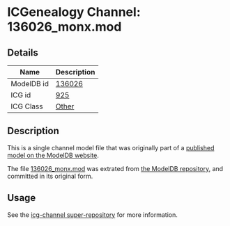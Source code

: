 # ICGenealogy Channel: 136026\_monx.mod

## Details

Name | Description
---- | -----------
ModelDB id | [136026](http://senselab.med.yale.edu/ModelDB/ShowModel.cshtml?model=136026)
ICG id | [925](http://icg.neurotheory.ox.ac.uk/channels/other/925)
ICG Class | [Other](http://icg.neurotheory.ox.ac.uk/channels/other)

## Description

This is a single channel model file that was originally part of a [published model on the ModelDB website](http://senselab.med.yale.edu/mModelDB/ShowModel.cshtml?model=136026).

The file [136026\_monx.mod](136026_monx.mod) was extrated from [the ModelDB repository](http://senselab.med.yale.edu/ModelDB/ShowModel.cshtml?model=136026), and committed in its original form.

## Usage

See the [icg-channel super-repository](https://github.com/icgenealogy/icg-channels) for more information.